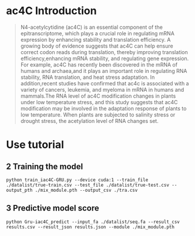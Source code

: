 # ac4C Introduction

> N4-acetylcytidine (ac4C) is an essential component of the epitranscriptome, which plays a crucial role in regulating mRNA expression by enhancing stability and translation efficiency. A growing body of evidence suggests that ac4C can help ensure correct codon reads during translation, thereby improving translation efficiency,enhancing mRNA stability, and regulating gene expression. For example, ac4C has recently been discovered in the mRNA of humans and archaea,and it plays an important role in regulating RNA stability, RNA translation, and heat stress adaptation. In addition,recent studies have confirmed that ac4c is associated with a variety of cancers, leukemia, and myeloma in mRNA in humans and mammals.The RNA level of ac4C modification changes in plants under low temperature stress, and this study suggests that ac4C modification may be involved in the adaptation response of plants to low temperature. When plants are subjected to salinity stress or drought stress, the acetylation level of RNA changes set.
# Use tutorial
## 2 Training the model

```shell 
python train_iac4C-GRU.py --device cuda:1 --train_file ./datalist/true-train.csv --test_file ./datalist/true-test.csv --output_pth ./mix_module.pth --output_csv ./tra.csv 

```
## 3 Predictive model score

```shell
python Gru-iac4C_predict --input_fa ./datalist/seq.fa --result_csv results.csv --result_json results.json --module ./mix_module.pth
